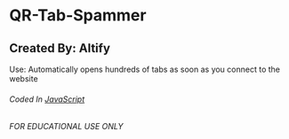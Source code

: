 # QR-Tab-Spammer
## Created By: Altify

Use: Automatically opens hundreds of tabs as soon as you connect to the website

###### Coded In [JavaScript](https://www.javascript.com/)
###### FOR EDUCATIONAL USE ONLY

